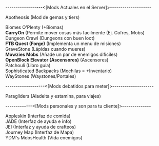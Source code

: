 ------------------<[Mods Actuales en el Server]>--------------------<br />

Apotheosis (Mod de gemas y tiers) <br />

Biomes O'Plenty (+Biomas) <br />
**CarryOn** (Permite mover cosas más facilmente (Ej. Cofres, Mobs) <br />
Dungeon Crawl (Dungeons con buen loot) <br />
**FTB Quest (Forge)** (Implementa un menu de misiones) <br />
GraveStone (Lápidas cuando mueres) <br />
**Mowzies Mobs** (Añade un par de enemigos dificiles) <br />
**OpenBlock Elevator (Ascensores)** (Ascensores) <br />
Patchouli (Libro guia) <br />
Sophisticated Backpacks (Mochilas = +Inventario) <br />
WayStones (Waystones/Portales) <br />

-------------------<[Mods debatidos para meter]>-------------------- <br />

Paragliders (Aladelta y estamina, para viajes) <br />

-------------<[Mods personales y son para tu cliente]>-------------- <br />

Appleskin (Interfaz de comida) <br />
JADE (Interfaz de ayuda e info) <br />
JEI (Interfaz y ayuda de crafteos) <br />
Journey Map (Interfaz de Mapa) <br />
YDM's MobsHealth (Vida enemigos) <br />
